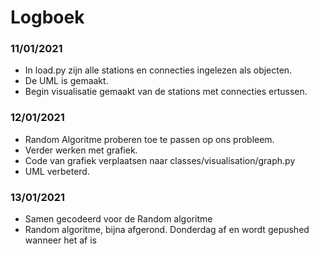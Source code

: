 #  Logboek

### 11/01/2021
- In load.py zijn alle stations en connecties ingelezen als objecten.
- De UML is gemaakt.
- Begin visualisatie gemaakt van de stations met connecties ertussen.

### 12/01/2021
- Random Algoritme proberen toe te passen op ons probleem.
- Verder werken met grafiek. 
- Code van grafiek verplaatsen naar classes/visualisation/graph.py
- UML verbeterd.

### 13/01/2021
- Samen gecodeerd voor de Random algoritme
- Random algoritme, bijna afgerond. Donderdag af en wordt gepushed wanneer het af is


